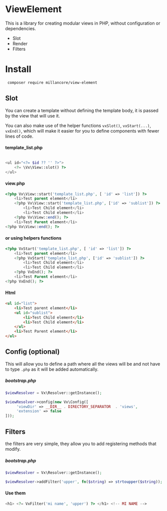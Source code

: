 
# ViewElement

This is a library for creating modular views in PHP, without configuration or dependencies.

- Slot
- Render
- Filters

# Install

```bash 
 composer require millancore/view-element
```

## Slot
You can create a template without defining the template body, it is passed by the view that will use it.

You can also make use of the helper functions `vxSlot()`, `vxStart(...)`, `vxEnd()`, which will make it easier for you to define components with fewer lines of code.

#### template_list.php
```php

<ul id="<?= $id ?? '' ?>">
    <?= \Vx\View::slot() ?>
</ul>
```

#### view.php
```php
<?php Vx\View::start('template_list.php', [ 'id' => 'list']) ?>
    <li>Test parent element</li>
    <?php Vx\View::start('template_list.php', ['id' => 'sublist']) ?>
        <li>Test Child element</li>
        <li>Test Child element</li>
    <?php Vx\View::end(); ?>
    <li>Test Parent element</li>
<?php Vx\View::end(); ?>
```

#### or using helpers functions
```php
<?php VxStart('template_list.php', [ 'id' => 'list']) ?>
    <li>Test parent element</li>
    <?php VxStart('template_list.php', ['id' => 'sublist']) ?>
        <li>Test Child element</li>
        <li>Test Child element</li>
    <?php VxEnd(); ?>
    <li>Test Parent element</li>
<?php VxEnd(); ?>
```

#### Html
```html
<ul id="list">
    <li>Test parent element</li>
    <ul id="sublist">
        <li>Test Child element</li>
        <li>Test Child element</li>
    </ul>
    <li>Test Parent element</li>
</ul>
```

## Config (optional)

This will allow you to define a path where all the views will be
and not have to type `.php` as it will be added automatically.

##### bootstrap.php
```php
$viewResolver = Vx\Resolver::getInstance();

$viewResolver->config(new Vx\Config([
     'viewDir' => __DIR__ . DIRECTORY_SEPARATOR  . 'views',
     'extension' => false
]));

```

## Filters

the filters are very simple, they allow you to add registering methods that modify.

##### bootstrap.php
```php
$viewResolver = Vx\Resolver::getInstance();

$viewResolver->addFilter('upper', fn($string) => strtoupper($string));
```

#### Use them
```php
<h1> <?= VxFilter('mi name', 'upper') ?> </h1> <!-- MI NAME -->
```